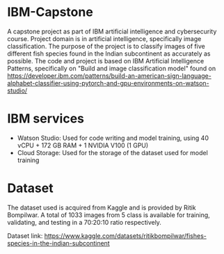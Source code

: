 # IBM-Capstone
A capstone project as part of IBM artificial intelligence and cybersecurity course. Project domain is in artificial intelligence, specifically image classification.
The purpose of the project is to classify images of five different fish species found in the Indian subcontinent as accurately as possible.
The code and project is based on IBM Artificial Intelligence Patterns, specifically on "Build and image classification model" found on https://developer.ibm.com/patterns/build-an-american-sign-language-alphabet-classifier-using-pytorch-and-gpu-environments-on-watson-studio/

# IBM services
- Watson Studio: Used for code writing and model training, using 40 vCPU + 172 GB RAM + 1 NVIDIA V100 (1 GPU)
- Cloud Storage: Used for the storage of the dataset used for model training

# Dataset
The dataset used is acquired from Kaggle and is provided by Ritik Bompilwar.
A total of 1033 images from 5 class is available for training, validating, and testing in a 70:20:10 ratio respectively.

Dataset link: https://www.kaggle.com/datasets/ritikbompilwar/fishes-species-in-the-indian-subcontinent
